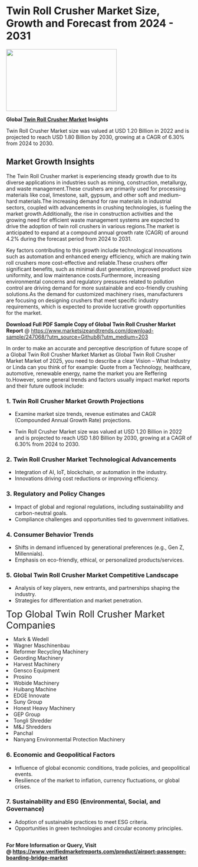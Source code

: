 <H1>Twin Roll Crusher Market Size, Growth and Forecast from 2024 - 2031</H1><img class="aligncenter size-medium wp-image-584254" src="https://thirdeyenews.in/wp-content/uploads/2024/09/Global-Market-Research-300x168.jpeg" alt="" width="300" height="168" /><p><strong>Global&nbsp;<a href="https://www.marketsizeandtrends.com/download-sample/247068/?utm_source=Github8j?utm_medium=203">Twin Roll Crusher Market</a> Insights</strong></p><p>Twin Roll Crusher Market size was valued at USD 1.20 Billion in 2022 and is projected to reach USD 1.80 Billion by 2030, growing at a CAGR of 6.30% from 2024 to 2030.</p><p><h2>Market Growth Insights</h2> <p>The Twin Roll Crusher market is experiencing steady growth due to its diverse applications in industries such as mining, construction, metallurgy, and waste management.These crushers are primarily used for processing materials like coal, limestone, salt, gypsum, and other soft and medium-hard materials.The increasing demand for raw materials in industrial sectors, coupled with advancements in crushing technologies, is fueling the market growth.Additionally, the rise in construction activities and the growing need for efficient waste management systems are expected to drive the adoption of twin roll crushers in various regions.The market is anticipated to expand at a compound annual growth rate (CAGR) of around 4.2% during the forecast period from 2024 to 2031.</p> <p>Key factors contributing to this growth include technological innovations such as automation and enhanced energy efficiency, which are making twin roll crushers more cost-effective and reliable.These crushers offer significant benefits, such as minimal dust generation, improved product size uniformity, and low maintenance costs.Furthermore, increasing environmental concerns and regulatory pressures related to pollution control are driving demand for more sustainable and eco-friendly crushing solutions.As the demand for customized machinery rises, manufacturers are focusing on designing crushers that meet specific industry requirements, which is expected to provide lucrative growth opportunities for the market.</p> <p><span class=""><strong>Download Full PDF Sample Copy of Global Twin Roll Crusher Market Report</strong> @ <a href="https://www.marketsizeandtrends.com/download-sample/247068/?utm_source=Github8j?utm_medium=203" target="_blank">https://www.marketsizeandtrends.com/download-sample/247068/?utm_source=Github8j?utm_medium=203</a></span></p><p>In order to make an accurate and perceptive description of future scope of a Global&nbsp;Twin Roll Crusher Market Market as Global&nbsp;Twin Roll Crusher Market Market of 2025, you need to describe a clear Vision &ndash; What Industry or Linda can you think of for example: Quote from a Technology, healthcare, automotive, renewable energy, name the market you are Reffering to.However, some general trends and factors usually impact market reports and their future outlook include:</p><h3>1.&nbsp;<strong>Twin Roll Crusher Market Growth Projections</strong></h3><ul><li>Examine market size trends, revenue estimates and CAGR (Compounded Annual Growth Rate) projections.</li><li><p>Twin Roll Crusher Market size was valued at USD 1.20 Billion in 2022 and is projected to reach USD 1.80 Billion by 2030, growing at a CAGR of 6.30% from 2024 to 2030.</p></li></ul><h3>2.&nbsp;<strong>Twin Roll Crusher Market Technological Advancements</strong></h3><ul><li>Integration of AI, IoT, blockchain, or automation in the industry.</li><li>Innovations driving cost reductions or improving efficiency.</li></ul><h3>3.&nbsp;<strong>Regulatory and Policy Changes</strong></h3><ul><li>Impact of global and regional regulations, including sustainability and carbon-neutral goals.</li><li>Compliance challenges and opportunities tied to government initiatives.</li></ul><h3>4.&nbsp;<strong>Consumer Behavior Trends</strong></h3><ul><li>Shifts in demand influenced by generational preferences (e.g., Gen Z, Millennials).</li><li>Emphasis on eco-friendly, ethical, or personalized products/services.</li></ul><h3>5.&nbsp;<strong>Global Twin Roll Crusher Market Competitive Landscape</strong></h3><ul><li>Analysis of key players, new entrants, and partnerships shaping the industry.</li><li>Strategies for differentiation and market penetration.</li></ul><p data-pm-slice="1 1 []"><span style="color: inherit; font-family: inherit; font-size: 25px;">Top Global Twin Roll Crusher Market Companies</span></p><div class="" data-test-id=""><p><li>Mark & Wedell</li><li> Wagner Maschinenbau</li><li> Reformer Recycling Machinery</li><li> Geording Machinery</li><li> Harvest Machinery</li><li> Gensco Equipment</li><li> Prosino</li><li> Wobide Machinery</li><li> Huibang Machine</li><li> EDGE Innovate</li><li> Suny Group</li><li> Honest Heavy Machinery</li><li> GEP Group</li><li> Tongli Shredder</li><li> M&J Shredders</li><li> Panchal</li><li> Nanyang Environmental Protection Machinery</li></p></div><h3>6.&nbsp;<strong>Economic and Geopolitical Factors</strong></h3><ul><li>Influence of global economic conditions, trade policies, and geopolitical events.</li><li>Resilience of the market to inflation, currency fluctuations, or global crises.</li></ul><h3>7.&nbsp;<strong>Sustainability and ESG (Environmental, Social, and Governance)</strong></h3><ul><li>Adoption of sustainable practices to meet ESG criteria.</li><li>Opportunities in green technologies and circular economy principles.</li></ul><h2><strong style="font-size: 14px;">For More Information or Query, Visit @&nbsp;</strong><a style="background-color: #ffffff; font-size: 14px;" href="https://www.marketsizeandtrends.com/report/twin-roll-crusher-market/" target="_blank">https://www.verifiedmarketreports.com/product/airport-passenger-boarding-bridge-market</a></h2>